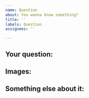 ```yaml
---
name: Question
about: You wanna know something?
title: ''
labels: Question
assignees: ''

---
```


**Your question:**
---


**Images:**
---


**Something else about it:**
---
